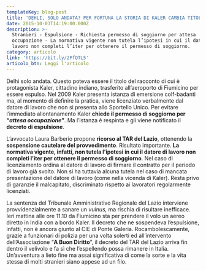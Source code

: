 ```yaml
---
templateKey: blog-post
title: 'DEHLI, SOLO ANDATA? PER FORTUNA LA STORIA DI KALER CAMBIA TITOLO'
date: 2015-10-03T14:19:00.000Z
description: >-
  Stranieri - Espulsione - Richiesta permesso di soggiorno per attesa
  occupazione - La normativa vigente non tutela l’ipotesi in cui il datore di
  lavoro non completi l’iter per ottenere il permesso di soggiorno.
category: articolo
link: 'https://bit.ly/2PfQTL5'
articolo_btn: Leggi l'articolo
---
```

Delhi solo andata. Questo poteva essere il titolo del racconto di cui è protagonista Kaler, cittadino indiano, trasferito all’aeroporto di Fiumicino per essere espulso. Nel 2009 Kaler presenta istanza di emersione colf-badanti ma, al momento di definire la pratica, viene licenziato verbalmente dal datore di lavoro che non si presenta allo Sportello Unico. Per evitare l’immediato allontanamento Kaler **chiede il permesso di soggiorno per “_attesa occupazione_”**. Ma l’istanza è respinta e gli viene notificato il **decreto di espulsione**.


L’avvocato Laura Barberio propone **ricorso al TAR del Lazio**, ottenendo la **sospensione cautelare del provvedimento**. Risultato importante. **La normativa vigente, infatti, non tutela l’ipotesi in cui il datore di lavoro non completi l’iter per ottenere il permesso di soggiorno**. Nel caso di licenziamento ordina al datore di lavoro di firmare il contratto per il periodo di lavoro già svolto. Non si ha tuttavia alcuna tutela nel caso di mancata presentazione del datore di lavoro (come nella vicenda di Kaler). Resta privo di garanzie il malcapitato, discriminato rispetto ai lavoratori regolarmente licenziati.

La sentenza del Tribunale Amministrativo Regionale del Lazio interviene provvidenzialmente a sanare un _vulnus,_ ma rischia di risultare inefficace. Ieri mattina alle ore 11.10 da Fiumicino sta per prendere il volo un aereo diretto in India con a bordo Kaler. Il decreto che ne sospendeva l’espulsione, infatti, non è ancora giunto al CIE di Ponte Galeria. Rocambolescamente, grazie a funzionari di polizia per una volta solerti ed all’intervento dell’Associazione “**A Buon Diritto**”, il decreto del TAR del Lazio arriva fin dentro il velivolo e fa sì che l’espellendo possa rimanere in Italia. Un’avventura a lieto fine ma assai significativa di come la sorte e la vita stessa di molti stranieri siano appese ad un filo.
